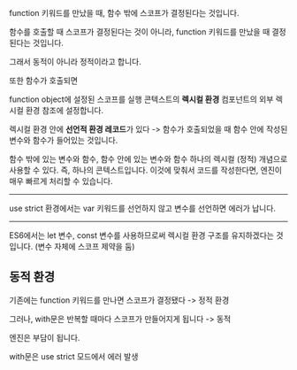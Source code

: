function 키워드를 만났을 때, 함수 밖에 스코프가 결정된다는 것입니다.

함수를 호출할 때 스코프가 결정된다는 것이 아니라, function 키워드를 만났을 때 결정된다는 것입니다.

그래서 동적이 아니라 정적이라고 합니다.

또한 함수가 호출되면

function object에 설정된 스코프를 실행 콘텍스트의 **렉시컬 환경** 컴포넌트의 외부 렉시컬 환경 참조에 설정합니다.

렉시컬 환경 안에 **선언적 환경 레코드**가 있다 -> 함수가 호출되었을 때 함수 안에 작성된 변수와 함수가 들어있는 것입니다.

함수 밖에 있는 변수와 함수, 함수 안에 있는 변수와 함수 하나의 렉시컬 (정적) 개념으로 사용할 수 있다. 즉, 하나의 콘텍스트입니다. 이것에 맞춰서 코드를 작성한다면, 엔진이 매우 빠르게 처리할 수 있습니다.

---

use strict 환경에서는 var 키워드를 선언하지 않고 변수를 선언하면 에러가 납니다.

---

ES6에서는 let 변수, const 변수를 사용하므로써 렉시컬 환경 구조를 유지하겠다는 것입니다. (변수 자체에 스코프 제약을 둠)

## 동적 환경

기존에는 function 키워드를 만나면 스코프가 결정됐다 -> 정적 환경

그러나, with문은 반복할 때마다 스코프가 만들어지게 됩니다 -> 동적

엔진은 부담이 됩니다.

with문은 use strict 모드에서 에러 발생

